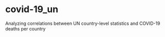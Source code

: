 # covid-19_un
Analyzing correlations between UN country-level statistics and COVID-19 deaths per country

